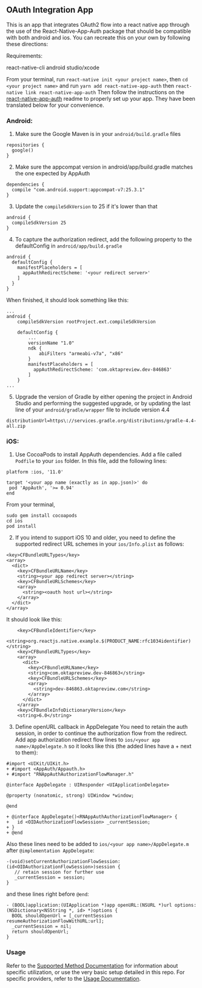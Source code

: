 ## OAuth Integration App

This is an app that integrates OAuth2 flow into a react native app through the
use of the React-Native-App-Auth package that should be compatible with both
android and ios. You can recreate this on your own by following these directions:

Requirements:

react-native-cli
android studio/xcode

From your terminal, run `react-native init <your project name>`, then
`cd <your project name>` and run `yarn add react-native-app-auth` then
`react-native link react-native-app-auth` Then follow the instructions on the
[react-native-app-auth](https://github.com/FormidableLabs/react-native-app-auth)
readme to properly set up your app. They have been translated below for your
convenience.

### Android:
1. Make sure the Google Maven is in your `android/build.gradle` files
```
repositories {
  google()
}
```

2. Make sure the appcompat version in android/app/build.gradle matches the one
expected by AppAuth
```
dependencies {
  compile "com.android.support:appcompat-v7:25.3.1"
}
```

3. Update the `compileSdkVersion` to 25 if it's lower than that
```
android {
  compileSdkVersion 25
}
```

4. To capture the authorization redirect, add the following property to the
defaultConfig in `android/app/build.gradle`
```
android {
  defaultConfig {
    manifestPlaceholders = [
      appAuthRedirectScheme: '<your redirect server>'
    ]
  }
}
```
When finished, it should look something like this:
```
...
android {
    compileSdkVersion rootProject.ext.compileSdkVersion

    defaultConfig {
        ...
        versionName "1.0"
        ndk {
            abiFilters "armeabi-v7a", "x86"
        }
        manifestPlaceholders = [
          appAuthRedirectScheme: 'com.oktapreview.dev-846863'
        ]
    }
...
```

5. Upgrade the version of Gradle by either opening the project in Android Studio
and performing the suggested upgrade, or by updating the last line of your
`android/gradle/wrapper` file to include version 4.4
```
distributionUrl=https\://services.gradle.org/distributions/gradle-4.4-all.zip
```
### iOS:
1. Use CocoaPods to install AppAuth dependencies. Add a file called `Podfile`
to your `ios` folder. In this file, add the following lines:
```
platform :ios, '11.0'

target '<your app name (exactly as in app.json)>' do
 pod 'AppAuth', '>= 0.94'
end
```
From your terminal,
```
sudo gem install cocoapods
cd ios
pod install
```

2. If you intend to support iOS 10 and older, you need to define the supported redirect URL schemes in your `ios/Info.plist` as follows:
```
<key>CFBundleURLTypes</key>
<array>
  <dict>
    <key>CFBundleURLName</key>
    <string><your app redirect server></string>
    <key>CFBundleURLSchemes</key>
    <array>
      <string><oauth host url></string>
    </array>
  </dict>
</array>
```
It should look like this:
```
	<key>CFBundleIdentifier</key>
	<string>org.reactjs.native.example.$(PRODUCT_NAME:rfc1034identifier)</string>
	<key>CFBundleURLTypes</key>
	<array>
	  <dict>
	    <key>CFBundleURLName</key>
	    <string>com.oktapreview.dev-846863</string>
	    <key>CFBundleURLSchemes</key>
	    <array>
	      <string>dev-846863.oktapreview.com</string>
	    </array>
	  </dict>
	</array>
	<key>CFBundleInfoDictionaryVersion</key>
	<string>6.0</string>
```

3. Define openURL callback in AppDelegate
You need to retain the auth session, in order to continue the authorization
flow from the redirect. Add app authorization redirect flow lines to
`ios/<your app name>/AppDelegate.h` so it looks like this (the added lines have
a + next to them):
```
#import <UIKit/UIKit.h>
+ #import <AppAuth/Appauth.h>
+ #import "RNAppAuthAuthorizationFlowManager.h"

@interface AppDelegate : UIResponder <UIApplicationDelegate>

@property (nonatomic, strong) UIWindow *window;

@end

+ @interface AppDelegate()<RNAppAuthAuthorizationFlowManager> {
+   id <OIDAuthorizationFlowSession> _currentSession;
+ }
+ @end
```
Also these lines need to be added to `ios/<your app name>/AppDelegate.m` after
`@implementation AppDelegate`:
```
-(void)setCurrentAuthorizationFlowSession:(id<OIDAuthorizationFlowSession>)session {
   // retain session for further use
   _currentSession = session;
}
```
and these lines right before `@end`:
```
- (BOOL)application:(UIApplication *)app openURL:(NSURL *)url options:(NSDictionary<NSString *, id> *)options {
  BOOL shouldOpenUrl = [_currentSession resumeAuthorizationFlowWithURL:url];
  _currentSession = nil;
  return shouldOpenUrl;
}
```

### Usage
 Refer to the [Supported Method Documentation](https://github.com/FormidableLabs/react-native-app-auth#user-content-supported-methods) for information about specific utilization, or use the
 very basic setup detailed in this repo. For specific providers, refer to the [Usage Documentation](https://github.com/FormidableLabs/react-native-app-auth#usage).
